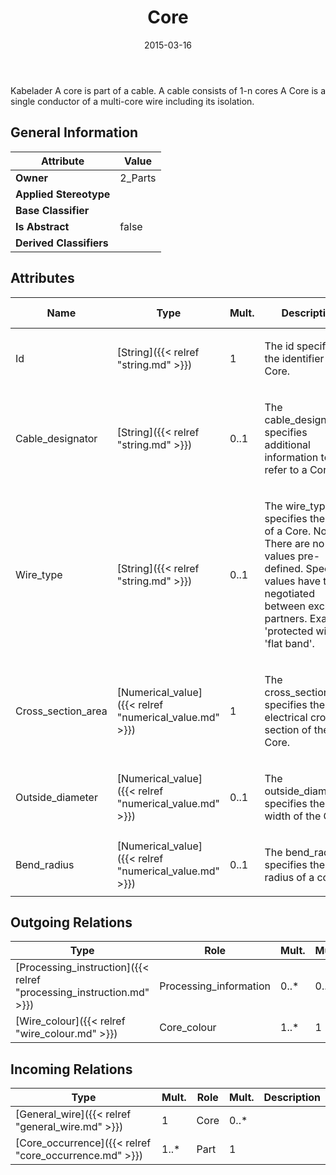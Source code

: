 ﻿---
title: Core
toc: false
type: specs
date: "2015-03-16"
draft: false
specification: KBL
version: 2.4
documentType: "Recommendation"
elementType: Class
classes:
  - Core
menu_name: kbl-2.4
---
<p>Kabelader  A core is part of a cable. A cable consists of 1-n cores  A Core is a single conductor of a multi-core wire including its isolation.</p>

## General Information

| Attribute               | Value |
|-------------------------|-------|
| **Owner**               | 2_Parts |
| **Applied Stereotype**  |   |
| **Base Classifier**     |   |
| **Is Abstract**         | false |
| **Derived Classifiers** |   |

## Attributes
|  Name  |  Type  |  Mult.  |  Description  |  Owning Classifier  |
|--------|--------|---------|---------------|--------------|
|Id | [String]({{< relref "string.md" >}}) | 1 | <p>The id specifies the identifier of the Core.</p> | [Core]({{< relref "core.md" >}}) |
|Cable_designator | [String]({{< relref "string.md" >}}) | 0..1 | <p>The cable_designator specifies additional information to refer to a Core. </p> | [Core]({{< relref "core.md" >}}) |
|Wire_type | [String]({{< relref "string.md" >}}) | 0..1 | <p>The wire_type specifies the type of a Core. Note: There are no values pre-defined. Special values have to be negotiated between exchange partners.  Example:  'protected wire', 'flat band'.</p> | [Core]({{< relref "core.md" >}}) |
|Cross_section_area | [Numerical_value]({{< relref "numerical_value.md" >}}) | 1 | <p>The cross_section_area specifies the electrical cross section of the Core.</p> | [Core]({{< relref "core.md" >}}) |
|Outside_diameter | [Numerical_value]({{< relref "numerical_value.md" >}}) | 0..1 | <p>The outside_diameter specifies the outer width of the Core.</p> | [Core]({{< relref "core.md" >}}) |
|Bend_radius | [Numerical_value]({{< relref "numerical_value.md" >}}) | 0..1 | <p>The bend_radius specifies the bend radius of a core.</p> | [Core]({{< relref "core.md" >}}) |

## Outgoing Relations
|    Type  |   Role   |   Mult.   |   Mult.   |   Description   |
|----------|----------|-----------|-----------|-----------------|
| [Processing_instruction]({{< relref "processing_instruction.md" >}}) | Processing_information | 0..* | 0..1 |  |
| [Wire_colour]({{< relref "wire_colour.md" >}}) | Core_colour | 1..* | 1 |  |
##  Incoming Relations
|    Type  |   Mult.  |   Role    |   Mult.   |   Description  |
|----------|----------|-----------|-----------|----------------|
| [General_wire]({{< relref "general_wire.md" >}}) | 1 | Core | 0..* |  |
| [Core_occurrence]({{< relref "core_occurrence.md" >}}) | 1..* | Part | 1 |  |

